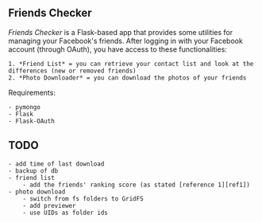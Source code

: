 ## Friends Checker

_Friends Checker_ is a Flask-based app that provides some utilities for managing your Facebook's friends.
After logging in with your Facebook account (through OAuth), you have access to these functionalities:

	1. *Friend List* = you can retrieve your contact list and look at the differences (new or removed friends)
	2. *Photo Downloader* = you can download the photos of your friends


Requirements:

	- pymongo
	- Flask
	- Flask-OAuth


## TODO
	- add time of last download
	- backup of db
	- friend list
		- add the friends' ranking score (as stated [reference 1][ref1])
	- photo download
		- switch from fs folders to GridFS
		- add previewer
		- use UIDs as folder ids




[ref1]: http://arjunsreedharan.org/post/65979958297/find-your-facebook-friends-ranking-score
